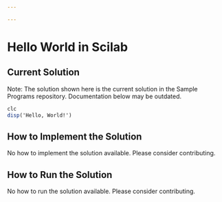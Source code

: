 ```yaml
---

---
```


# Hello World in Scilab

## Current Solution

Note: The solution shown here is the current solution in the Sample Programs repository. Documentation below may be outdated.

```Scilab
clc
disp('Hello, World!')

```

## How to Implement the Solution

No how to implement the solution available. Please consider contributing.

## How to Run the Solution

No how to run the solution available. Please consider contributing.